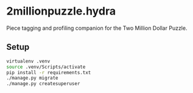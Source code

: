 # 2millionpuzzle.hydra
Piece tagging and profiling companion for the Two Million Dollar Puzzle.

## Setup

```bash
virtualenv .venv
source .venv/Scripts/activate
pip install -r requirements.txt
./manage.py migrate
./manage.py createsuperuser
```
